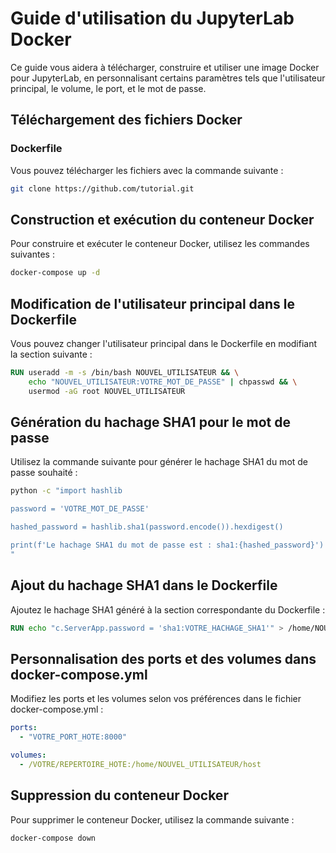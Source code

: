 
# Guide d'utilisation du JupyterLab Docker

Ce guide vous aidera à télécharger, construire et utiliser une image Docker pour JupyterLab, en personnalisant certains paramètres tels que l'utilisateur principal, le volume, le port, et le mot de passe.

## Téléchargement des fichiers Docker

### Dockerfile

Vous pouvez télécharger les fichiers avec la commande suivante :

```bash
git clone https://github.com/tutorial.git
```

## Construction et exécution du conteneur Docker

Pour construire et exécuter le conteneur Docker, utilisez les commandes suivantes :

```bash
docker-compose up -d
```

## Modification de l'utilisateur principal dans le Dockerfile

Vous pouvez changer l'utilisateur principal dans le Dockerfile en modifiant la section suivante :

```Dockerfile
RUN useradd -m -s /bin/bash NOUVEL_UTILISATEUR && \
    echo "NOUVEL_UTILISATEUR:VOTRE_MOT_DE_PASSE" | chpasswd && \
    usermod -aG root NOUVEL_UTILISATEUR
```

## Génération du hachage SHA1 pour le mot de passe

Utilisez la commande suivante pour générer le hachage SHA1 du mot de passe souhaité :

```bash
python -c "import hashlib

password = 'VOTRE_MOT_DE_PASSE'

hashed_password = hashlib.sha1(password.encode()).hexdigest()

print(f'Le hachage SHA1 du mot de passe est : sha1:{hashed_password}')
"
```

## Ajout du hachage SHA1 dans le Dockerfile

Ajoutez le hachage SHA1 généré à la section correspondante du Dockerfile :

```Dockerfile
RUN echo "c.ServerApp.password = 'sha1:VOTRE_HACHAGE_SHA1'" > /home/NOUVEL_UTILISATEUR/.jupyter/jupyter_lab_config.py
```

## Personnalisation des ports et des volumes dans docker-compose.yml

Modifiez les ports et les volumes selon vos préférences dans le fichier docker-compose.yml :

```yaml
ports:
  - "VOTRE_PORT_HOTE:8000"

volumes:
  - /VOTRE/REPERTOIRE_HOTE:/home/NOUVEL_UTILISATEUR/host
```

## Suppression du conteneur Docker

Pour supprimer le conteneur Docker, utilisez la commande suivante :

```bash
docker-compose down
```
